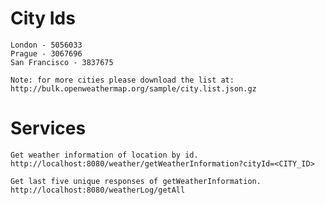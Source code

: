 # City Ids 
	London - 5056033
	Prague - 3067696
	San Francisco - 3837675
	
	Note: for more cities please download the list at:
	http://bulk.openweathermap.org/sample/city.list.json.gz 

# Services 
	Get weather information of location by id. 
	http://localhost:8080/weather/getWeatherInformation?cityId=<CITY_ID>
	
	Get last five unique responses of getWeatherInformation.
	http://localhost:8080/weatherLog/getAll